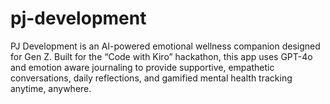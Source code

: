 # pj-development
PJ Development is an AI-powered emotional wellness companion designed for Gen Z. Built for the “Code with Kiro” hackathon, this app uses GPT-4o and emotion aware journaling to provide supportive, empathetic conversations, daily reflections, and gamified mental health tracking anytime, anywhere.
